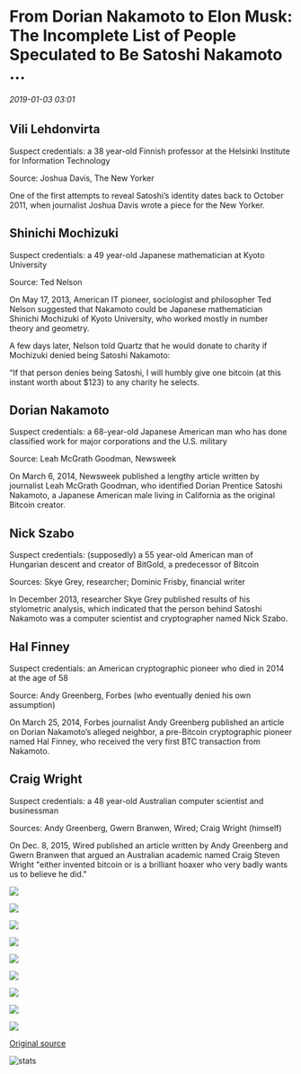 # From Dorian Nakamoto to Elon Musk: The Incomplete List of People Speculated to Be Satoshi Nakamoto ...

###### 2019-01-03 03:01

## Vili Lehdonvirta

Suspect credentials: a 38 year-old Finnish professor at the Helsinki Institute for Information Technology

Source: Joshua Davis, The New Yorker

One of the first attempts to reveal Satoshi’s identity dates back to October 2011, when journalist Joshua Davis wrote a piece for the New Yorker.

## Shinichi Mochizuki

Suspect credentials: a 49 year-old Japanese mathematician at Kyoto University

Source: Ted Nelson

On May 17, 2013, American IT pioneer, sociologist and philosopher Ted Nelson suggested that Nakamoto could be Japanese mathematician Shinichi Mochizuki of Kyoto University, who worked mostly in number theory and geometry.

A few days later, Nelson told Quartz that he would donate to charity if Mochizuki denied being Satoshi Nakamoto:

“If that person denies being Satoshi, I will humbly give one bitcoin (at this instant worth about $123) to any charity he selects.

## Dorian Nakamoto

Suspect credentials: a 68-year-old Japanese American man who has done classified work for major corporations and the U.S. military

Source: Leah McGrath Goodman, Newsweek

On March 6, 2014, Newsweek published a lengthy article written by journalist Leah McGrath Goodman, who identified Dorian Prentice Satoshi Nakamoto, a Japanese American male living in California as the original Bitcoin creator.

## Nick Szabo

Suspect credentials: (supposedly) a 55 year-old American man of Hungarian descent and creator of BitGold, a predecessor of Bitcoin

Sources: Skye Grey, researcher; Dominic Frisby, financial writer

In December 2013, researcher Skye Grey published results of his stylometric analysis, which indicated that the person behind Satoshi Nakamoto was a computer scientist and cryptographer named Nick Szabo.

## Hal Finney

Suspect credentials: an American cryptographic pioneer who died in 2014 at the age of 58

Source: Andy Greenberg, Forbes (who eventually denied his own assumption)

On March 25, 2014, Forbes journalist Andy Greenberg published an article on Dorian Nakamoto’s alleged neighbor, a pre-Bitcoin cryptographic pioneer named Hal Finney, who received the very first BTC transaction from Nakamoto.

## Craig Wright

Suspect credentials: a 48 year-old Australian computer scientist and businessman

Sources: Andy Greenberg, Gwern Branwen, Wired; Craig Wright (himself)

On Dec. 8, 2015, Wired published an article written by Andy Greenberg and Gwern Branwen that argued an Australian academic named Craig Steven Wright "either invented bitcoin or is a brilliant hoaxer who very badly wants us to believe he did."

![](https://s3.cointelegraph.com/storage/uploads/view/1211c66ded4f61da86956b5a4b59d34f.jpg)

![](https://s3.cointelegraph.com/storage/uploads/view/45eb38939a25087224761156ed5453af.jpg)

![](https://s3.cointelegraph.com/storage/uploads/view/aa0def160cfb4dd915609f3f1f4fc621.jpg)

![](https://s3.cointelegraph.com/storage/uploads/view/af99ee2392eec5238b30f8c64d441d14.jpg)

![](https://s3.cointelegraph.com/storage/uploads/view/d61a838b0bc1f3f1657cec250f6cf4a2.jpg)

![](https://s3.cointelegraph.com/storage/uploads/view/65018b5586a958e84184c772d0153aa4.jpg)

![](https://s3.cointelegraph.com/storage/uploads/view/15c618e0a57b8a9d77a4fc0d0ed53eb9.jpg)

![](https://s3.cointelegraph.com/storage/uploads/view/9f22f18557092e80207b0eb110245f08.jpg)

![](https://s3.cointelegraph.com/storage/uploads/view/04c31b672cc0d86919a3373301542fc5.jpg)

[Original source](https://cointelegraph.com/news/from-dorian-nakamoto-to-elon-musk-the-incomplete-list-of-people-speculated-to-be-satoshi-nakamoto)

![stats](https://c.statcounter.com/11760860/0/a89fa40b/1/ "stats")